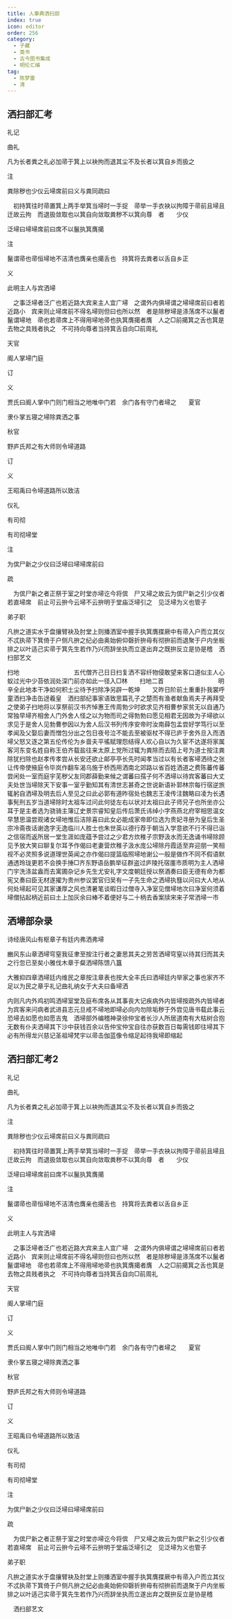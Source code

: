 ```yaml
---
title: 人事典洒扫部
index: true
icon: editor
order: 256
category:
  - 子藏
  - 类书
  - 古今图书集成
  - 明伦汇编
tag:
  - 陈梦雷
  - 清
---
```


## 洒扫部汇考

礼记  

曲礼  

凡为长者粪之礼必加帚于箕上以袂拘而退其尘不及长者以箕自乡而扱之  

注  

粪除秽也少仪云埽席前曰义与粪同疏曰  

　初持箕往时帚置箕上两手举箕当埽时一手捉　帚举一手衣袂以拘障于帚前且埽且迁故云拘　而退扱敛取也以箕自向敛取粪秽不以箕向尊　者　　少仪  

泛埽曰埽埽席前曰席不以鬣执箕膺擖  

注  

鬣谓帚也帚恒埽地不洁清也膺亲也擖舌也　持箕将去粪者以舌自乡正  

义  

此明主人与宾洒埽  

　之事泛埽者泛广也若近路大宾来主人宜广埽　之谓外内俱埽谓之埽埽席前曰者若近路小　宾来则止埽席前不得名埽则但曰也所以然　者是除秽埽是涤荡席不以鬣者鬣谓埽地　帚也若帚席上不得用埽地帚也执箕膺擖者膺　人之□前擖箕之舌也箕是去物之具贱者执之　不可持向尊者当持箕舌自向□前周礼  

天官  

阍人掌埽门庭  

订  

义  

贾氏曰阍人掌中门则门相当之地唯中门若　余门各有守门者埽之　　夏官  

隶仆掌五寝之埽除粪洒之事  

秋官  

野庐氏邦之有大师则令埽道路  

订  

义  

王昭禹曰令埽道路所以致洁  

仪礼  

有司彻  

有司彻埽堂  

注  

为傧尸新之少仪曰泛埽曰埽埽席前曰  

疏  

　为傧尸新之者正祭于室之时堂亦埽讫今将傧　尸又埽之故云为傧尸新之引少仪者若直埽席　前止可云拚今云埽不云拚明于堂庙泛埽引之　见泛埽为义也管子  

弟子职  

凡拚之道实水于盘攘臂袂及肘堂上则播洒室中握手执箕膺揲厥中有帚入户而立其仪不忒执帚下箕倚于户侧凡拚之纪必由奥始俯仰磬折拚毋有彻拚前而退聚于户内坐板排之以叶适己实帚于箕先生若作乃兴而辞坐执而立遂出弃之既拚反立是协是稽　洒扫部艺文  

扫地　　　　　　　　　五代僧齐己日日扫复洒不容纤物侵敢望来客口道似主人心蚁过光中少苔依润处深门前亦如此一径入□林　　扫地二首　　　　　　　　　明辛全此地本干净如何积土尘待予扫除净另辟一乾坤　　又昨日阶前土重重扑我裳呼童洒扫净击缶迓羲皇　洒扫部纪事家语致思篇孔子之楚而有渔者献鱼焉夫子再拜受之使弟子扫地将以享祭前汉书齐悼惠王传周勃少时欲求见齐相曹参家贫无以自通乃常独早埽齐相舍人门外舍人怪之以为物而司之得勃勃曰愿见相君无因故为子埽欲以求见于是舍人见勃曹参因以为舍人后汉书列传序安帝时汝南薛包孟尝好学笃行以至孝闻及父娶后妻而憎包分出之包日夜号泣不能去至被驱杖不得已庐于舍外旦入而洒埽父怒又逐之第五伦传伦为乡啬夫平徭赋理怨结得人欢心自以为久宦不达遂将家属客河东变名姓自称王伯齐载盐往来太原上党所过辄为粪除而去陌上号为道士按注粪除犹扫除也赵孝传孝尝从长安还欲止邮亭亭长先时闻孝当过以有长者客埽洒待之张让传帝使掖庭令毕岚作翻车渴乌施于桥西用洒南北郊路以省百姓洒道之费陈蕃传蕃尝闲处一室而庭宇芜秽父友同郡薛勤来候之谓蕃曰孺子何不洒埽以待宾客蕃曰大丈夫处世当埽除天下安事一室乎勤知其有清世志甚奇之世说新语补郭林宗每行宿逆旅辄躬自洒埽及明去后人至见之曰此必郭有道昨宿处也魏志王凌传注魏略曰凌为长遇事髡刑五岁当道埽除时太祖车过问此何徒左右以状对太祖曰此子师兄子也所坐亦公耳于是主者选为骁骑主簿辽史景宗睿知皇后传后萧氏讳绰小字燕燕北府宰相思温女早慧思温尝观诸女埽地惟后洁除喜曰此女必能成家帝即位选为贵妃寻册为皇后生圣宗冷斋夜话谢逸字无逸临川人胜士也朱世英以德行荐于朝当入学意欲不行不得已诣之信宿而返所居一堂生涯如庞蕴予尝过之少君方炊稚子宗野汲水而无逸诵书埽除顾见予放大笑曰聊复尔耳予作偈曰老妻营炊稚子汲水庞公埽除丹霞适至弃迎朋一笑相视不必灵照多说道理世英闻之亦作偈曰提篮临照埽地谢公一般是做作不同不假语默通透玲珑更若不会换手捶□齐东野语岳鹏举征群盗过庐陵托宿廛市质明为主人洒埽门宇洗涤盆盎而去寓圃杂记乡先生尤安礼字文度朝廷授以祭酒奏曰臣无德有命为都宪又奏曰臣无材遂擢为贵州参议罢官归吴有一子先生命之洒埽执篲以问曰大人地从何处埽起可见其家谦厚之风也清暑笔谈暇日过僧寺入净室见僧埽地次曰净室何须着埽僧拈起柄近前曰土上加灰余曰棒不着便好与二十柄去香案牍宋来子常洒埽一市  

## 洒埽部杂录

诗经唐风山有枢章子有廷内弗洒弗埽  

豳风东山章洒埽穹窒我征聿至按注行者之妻思其夫之劳苦洒埽穹窒以待其归而其夫之行忽已至矣小雅伐木章于粲洒埽陈馈八簋  

大雅抑四章洒埽廷内维民之章按注章表也按大全丰氏曰洒埽廷内举家之事也家齐不足以为民之章乎礼记曲礼纳女于大夫曰备埽洒  

内则凡内外鸡初鸣洒埽室堂及庭布席各从其事丧大记疾病外内皆埽按疏外内皆埽者为宾客来问病者武进县志元旦戒不埽地即埽必向内勿除垢秽于外尝见唐书载此事云恐埽去如愿也如愿吉鬼　洒埽部外编稽神录徐仲宝者长沙人所居道南有大枯树合抱无数有仆夫洒埽其下沙中获钱百余以告仲宝仲宝自往亦获数百日每需钱即往埽其下必有所得龙兴慈记圣祖埽梵宇以帚击伽蓝像令缩足起待我埽即缩起  

## 洒扫部汇考2

礼记  

曲礼  

凡为长者粪之礼必加帚于箕上以袂拘而退其尘不及长者以箕自乡而扱之  

注  

粪除秽也少仪云埽席前曰义与粪同疏曰  

　初持箕往时帚置箕上两手举箕当埽时一手捉　帚举一手衣袂以拘障于帚前且埽且迁故云拘　而退扱敛取也以箕自向敛取粪秽不以箕向尊　者　　少仪  

泛埽曰埽埽席前曰席不以鬣执箕膺擖  

注  

鬣谓帚也帚恒埽地不洁清也膺亲也擖舌也　持箕将去粪者以舌自乡正  

义  

此明主人与宾洒埽  

　之事泛埽者泛广也若近路大宾来主人宜广埽　之谓外内俱埽谓之埽埽席前曰者若近路小　宾来则止埽席前不得名埽则但曰也所以然　者是除秽埽是涤荡席不以鬣者鬣谓埽地　帚也若帚席上不得用埽地帚也执箕膺擖者膺　人之□前擖箕之舌也箕是去物之具贱者执之　不可持向尊者当持箕舌自向□前周礼  

天官  

阍人掌埽门庭  

订  

义  

贾氏曰阍人掌中门则门相当之地唯中门若　余门各有守门者埽之　　夏官  

隶仆掌五寝之埽除粪洒之事  

秋官  

野庐氏邦之有大师则令埽道路  

订  

义  

王昭禹曰令埽道路所以致洁  

仪礼  

有司彻  

有司彻埽堂  

注  

为傧尸新之少仪曰泛埽曰埽埽席前曰  

疏  

　为傧尸新之者正祭于室之时堂亦埽讫今将傧　尸又埽之故云为傧尸新之引少仪者若直埽席　前止可云拚今云埽不云拚明于堂庙泛埽引之　见泛埽为义也管子  

弟子职  

凡拚之道实水于盘攘臂袂及肘堂上则播洒室中握手执箕膺揲厥中有帚入户而立其仪不忒执帚下箕倚于户侧凡拚之纪必由奥始俯仰磬折拚毋有彻拚前而退聚于户内坐板排之以叶适己实帚于箕先生若作乃兴而辞坐执而立遂出弃之既拚反立是协是稽  

　洒扫部艺文  
